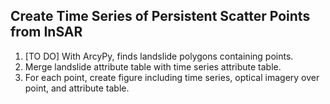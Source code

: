 ## Create Time Series of Persistent Scatter Points from InSAR
1) [TO DO] With ArcyPy, finds landslide polygons containing points.
2) Merge landslide attribute table with time series attribute table.
3) For each point, create figure including time series, optical imagery over point, and attribute table.
